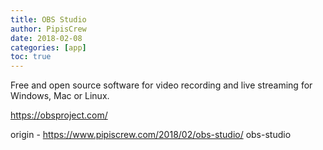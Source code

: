 ```yaml
---
title: OBS Studio
author: PipisCrew
date: 2018-02-08
categories: [app]
toc: true
---
```


Free and open source software for video recording and live streaming for Windows, Mac or Linux.

https://obsproject.com/

origin - https://www.pipiscrew.com/2018/02/obs-studio/ obs-studio